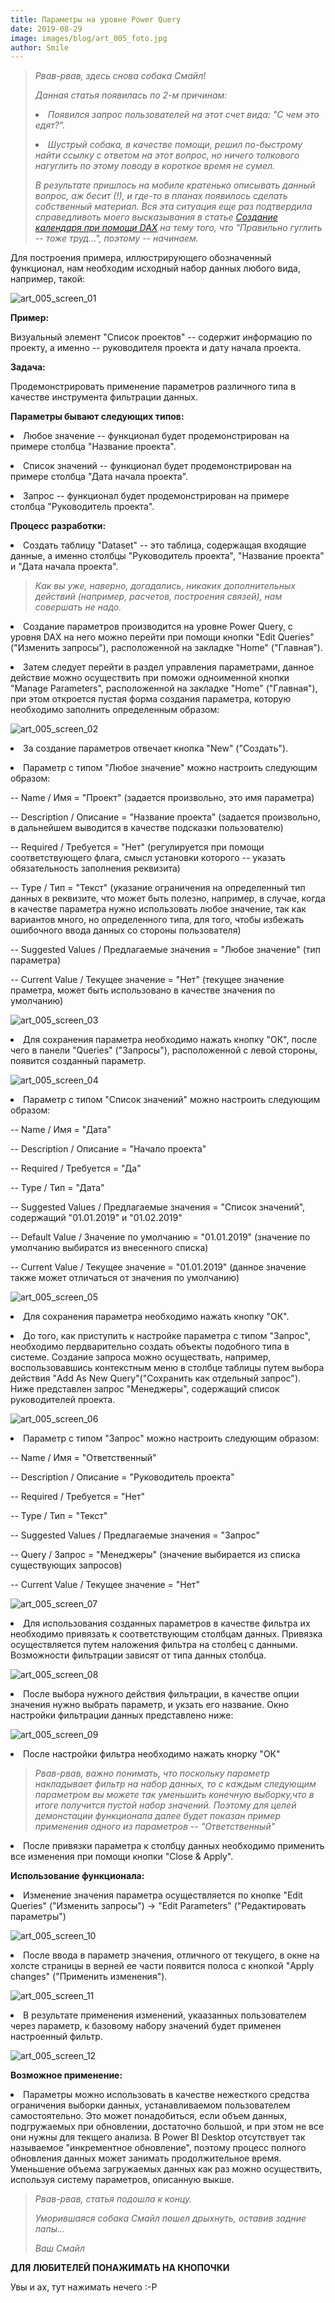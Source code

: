 ```yaml
---
title: Параметры на уровне Power Query
date: 2019-08-29
image: images/blog/art_005_foto.jpg
author: Smile
---
```


> *Рвав-рвав, здесь снова собака Смайл!*
>
> *Данная статья появилась по 2-м причинам:*
>
> **<li>** *Появился запрос пользователей на этот счет вида: "С чем это едят?".*
>
> **<li>** *Шустрый собака, в качестве помощи, решил по-быстрому найти ссылку с ответом на этот вопрос, но ничего толкового нагуглить по этому поводу в короткое время не сумел.* 
>
> *В результате пришлось на мобиле кратенько описывать данный вопрос, аж бесит (!), и где-то в планах появилось сделать собственный материал. Вся эта ситуация еще раз подтвердила справедливоть моего высказывания в статье [Создание календаря при помощи DAX](https://kkadikin.ru/ru/blog/article_001/) на тему того, что "Правильно гуглить -- тоже труд...", поэтому -- начинаем.*

Для построения примера, иллюстрирующего обозначенный функционал, нам необходим исходный набор данных любого вида, например, такой:

![art_005_screen_01](https://kkadikin.ru/images/blog/art_005_screen_1.jpg)


**Пример:**

Визуальный элемент "Список проектов" -- cодержит информацию по проекту, а именно -- руководителя проекта и дату начала проекта.


**Задача:**

Продемонстрировать применение параметров различного типа в качестве инструмента фильтрации данных.


**Параметры бывают следующих типов:** 

**<li>** Любое значение -- функционал будет продемонстрирован на примере столбца "Название проекта".

**<li>** Список значений -- функционал будет продемонстрирован на примере столбца "Дата начала проекта".

**<li>** Запрос -- функционал будет продемонстрирован на примере столбца "Руководитель проекта".


**Процесс разработки:**

**<li>** Создать таблицу "Dataset" -- это таблица, содержащая входящие данные, а именно столбцы "Руководитель проекта", "Название проекта" и "Дата начала проекта".

> *Как вы уже, наверно, догадались, никаких дополнительных действий (например, расчетов, построения связей), нам совершать не надо.*

**<li>** Создание параметров производится на уровне Power Query, с уровня DAX  на него можно перейти при помощи кнопки "Edit Queries" ("Изменить запросы"), расположенной на закладке "Home" ("Главная").

**<li>** Затем следует перейти в раздел управления параметрами, данное действие можно осуществить при поможи одноименной кнопки "Manage Parameters", расположенной на закладке "Home" ("Главная"), при этом откроется пустая форма создания  параметра, которую необходимо заполнить определенным образом:

![art_005_screen_02](https://kkadikin.ru/images/blog/art_005_screen_2.jpg)

**<li>** За создание параметров отвечает кнопка "New" ("Создать").

**<li>** Параметр с типом "Любое значение" можно настроить следующим образом:

-- Name / Имя = "Проект" (задается произвольно, это имя параметра)

-- Description / Описание  = "Название проекта" (задается произвольно, в дальнейшем выводится в качестве подсказки пользователю)

-- Required / Требуется  = "Нет" (регулируется при помощи соответствующего флага, смысл установки которого -- указать обязательность заполнения реквизита)

-- Type / Тип  = "Текст" (указание ограничения на определенный тип данных в реквизите, что может быть полезно, например, в случае, когда в качестве параметра нужно использовать любое значение, так как вариантов много, но определенного типа, для того, чтобы избежать ошибочного ввода данных со стороны пользователя)

-- Suggested Values / Предлагаемые значения = "Любое значение" (тип параметра)

-- Current Value / Текущее значение = "Нет" (текущее значение праметра, может быть использовано в качестве значения по умолчанию)

![art_005_screen_03](https://kkadikin.ru/images/blog/art_005_screen_3.jpg)

**<li>** Для сохранения параметра необходимо нажать кнопку "ОК", после чего в панели "Queries" ("Запросы"), расположенной с левой стороны, появится созданный параметр.

![art_005_screen_04](https://kkadikin.ru/images/blog/art_005_screen_4.jpg)

**<li>** Параметр с типом "Список значений" можно настроить следующим образом:

-- Name / Имя = "Дата"

-- Description / Описание  = "Начало проекта"

-- Required / Требуется  = "Да"

-- Type / Тип  = "Дата"

-- Suggested Values / Предлагаемые значения = "Список значений", содержащий "01.01.2019" и "01.02.2019"

-- Default Value / Значение по умолчанию = "01.01.2019" (значение по умолчанию выбиратся из внесенного списка)

-- Current Value / Текущее значение = "01.01.2019" (данное значение также может отличаться от значения по умолчанию)

![art_005_screen_05](https://kkadikin.ru/images/blog/art_005_screen_5.jpg)

**<li>** Для сохранения параметра необходимо нажать кнопку "ОК".

**<li>** До того, как приступить к настройке параметра с типом "Запрос", необходимо пердварительно создать объекты подобного типа в системе. Создание запроса можно осуществать, например, воспользовавшись контекстным меню в столбце таблицы путем выбора действия "Add As New Query"("Сохранить как отдельный запрос"). Ниже представлен запрос "Менеджеры", содержащий список руководителей проекта.

![art_005_screen_06](https://kkadikin.ru/images/blog/art_005_screen_6.jpg)

**<li>** Параметр с типом "Запрос" можно настроить следующим образом:

-- Name / Имя = "Ответственный"

-- Description / Описание  = "Руководитель проекта"

-- Required / Требуется  = "Нет"

-- Type / Тип  = "Текст"

-- Suggested Values / Предлагаемые значения = "Запрос"

-- Query /  Запрос = "Менеджеры" (значение выбирается из списка существующих запросов)

-- Current Value / Текущее значение = "Нет"

![art_005_screen_07](https://kkadikin.ru/images/blog/art_005_screen_7.jpg)

**<li>** Для использования созданных параметров в качестве фильтра их необходимо привязать к соответствующим столбцам данных. Привязка осуществляется путем наложения фильтра на столбец с данными. Возможности фильтрации зависят от типа данных столбца.

![art_005_screen_08](https://kkadikin.ru/images/blog/art_005_screen_8.jpg)

**<li>** После выбора нужного действия фильтрации, в качестве опции значения нужно выбрать параметр, и укзать его название. Окно настройки фильтрации данных представлено ниже:

![art_005_screen_09](https://kkadikin.ru/images/blog/art_005_screen_9.jpg)

**<li>** После настройки фильтра необходимо нажать кнорку "ОК"

> *Рвав-рвав, важно понимать, что поскольку параметр накладывает фильтр на набор данных, то с каждым следующим параметром вы можете так уменьшить конечную выборку,что в итоге получится пустой набор значений. Поэтому для целей демонстации функционала далее будет показан пример применения  одного из параметров -- "Ответственный"* 

**<li>** После привязки параметра к столбцу данных необходимо применить все изменения при помощи кнопки "Close & Apply".


**Использование функционала:**

**<li>** Изменение значения параметра осуществляется по кнопке "Edit Queries" ("Изменить запросы") -> "Edit Parameters" ("Редактировать параметры")

![art_005_screen_10](https://kkadikin.ru/images/blog/art_005_screen_10.jpg)

**<li>** После ввода в параметр значения, отличного от текущего, в окне на холсте страницы в верней ее части появится полоса с кнопкой "Apply changes" ("Применить изменения").

![art_005_screen_11](https://kkadikin.ru/images/blog/art_005_screen_11.jpg)

**<li>** В результате применения изменений, укаазанных пользователем через параметр, к базовому набору значений будет применен настроенный фильтр.

![art_005_screen_12](https://kkadikin.ru/images/blog/art_005_screen_12.jpg)


**Возможное применение:**

**<li>** Параметры можно использовать в качестве нежесткого средства ограничения выборки данных, устанавливаемом пользователем самостоятельно. Это может понадобиться, если объем данных, подгружаемых при обновлении, достаточно большой, и при этом не все они нужны для текщего анализа. В Power BI Desktop отсутствует так называемое "инкрементное обновление", поэтому процесс полного обновления данных может занимать продолжительное время.  Уменьшение объема загружаемых данных как раз можно осуществить, используя систему параметров, описанную выкше.


> *Рвав-рвав, статья подошла к концу.*
>
> *Уморившаяся собака Смайл пошел дрыхнуть, оставив задние лапы...*
>
> *Ваш Смайл*

**ДЛЯ ЛЮБИТЕЛЕЙ ПОНАЖИМАТЬ НА КНОПОЧКИ**

Увы и ах, тут нажимать нечего :-Р